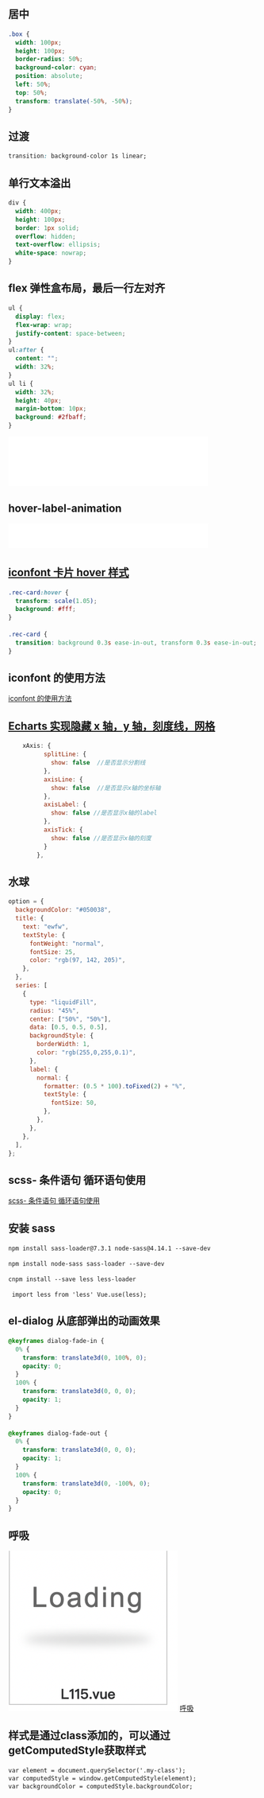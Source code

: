 ## 居中

```css
.box {
  width: 100px;
  height: 100px;
  border-radius: 50%;
  background-color: cyan;
  position: absolute;
  left: 50%;
  top: 50%;
  transform: translate(-50%, -50%);
}
```

## 过渡

```css
transition: background-color 1s linear;
```

## 单行文本溢出

```css
div {
  width: 400px;
  height: 100px;
  border: 1px solid;
  overflow: hidden;
  text-overflow: ellipsis;
  white-space: nowrap;
}
```

## flex 弹性盒布局，最后一行左对齐

```css
ul {
  display: flex;
  flex-wrap: wrap;
  justify-content: space-between;
}
ul:after {
  content: "";
  width: 32%;
}
ul li {
  width: 32%;
  height: 40px;
  margin-bottom: 10px;
  background: #2fbaff;
}
```

<iframe id="iframe" height=100 width=80% frameborder=0 allowfullscreen="true" src="/html/flex.html">  
 </iframe>

## hover-label-animation

<iframe id="iframe" height=50 width=80% frameborder=0 allowfullscreen="true" src="/html/hover-label-animation.html">  
 </iframe>

## [iconfont 卡片 hover 样式](https://www.iconfont.cn/home/index?spm=a313x.7781069.1998910419.2)

```css
.rec-card:hover {
  transform: scale(1.05);
  background: #fff;
}

.rec-card {
  transition: background 0.3s ease-in-out, transform 0.3s ease-in-out;
}
```

## iconfont 的使用方法

[iconfont 的使用方法](https://blog.csdn.net/qq_39176732/article/details/81390423)

## [Echarts 实现隐藏 x 轴，y 轴，刻度线，网格](https://www.cnblogs.com/xiaojun-zxj/p/8327683.html)

```javascript
    xAxis: {
          splitLine: {
            show: false  //是否显示分割线
          },
          axisLine: {
            show: false  //是否显示x轴的坐标轴
          },
          axisLabel: {
            show: false //是否显示x轴的label
          },
          axisTick: {
            show: false //是否显示x轴的刻度
          }
        },

```

## 水球

```javascript
option = {
  backgroundColor: "#050038",
  title: {
    text: "ewfw",
    textStyle: {
      fontWeight: "normal",
      fontSize: 25,
      color: "rgb(97, 142, 205)",
    },
  },
  series: [
    {
      type: "liquidFill",
      radius: "45%",
      center: ["50%", "50%"],
      data: [0.5, 0.5, 0.5],
      backgroundStyle: {
        borderWidth: 1,
        color: "rgb(255,0,255,0.1)",
      },
      label: {
        normal: {
          formatter: (0.5 * 100).toFixed(2) + "%",
          textStyle: {
            fontSize: 50,
          },
        },
      },
    },
  ],
};
```

## scss- 条件语句 循环语句使用

[scss- 条件语句 循环语句使用](https://blog.csdn.net/weixin_40054326/article/details/103054843)

## 安装 sass

`npm install sass-loader@7.3.1 node-sass@4.14.1 --save-dev `

`npm install node-sass sass-loader --save-dev`

`cnpm install --save less less-loader`

` import less from 'less' Vue.use(less);`

## el-dialog 从底部弹出的动画效果

```css
@keyframes dialog-fade-in {
  0% {
    transform: translate3d(0, 100%, 0);
    opacity: 0;
  }
  100% {
    transform: translate3d(0, 0, 0);
    opacity: 1;
  }
}

@keyframes dialog-fade-out {
  0% {
    transform: translate3d(0, 0, 0);
    opacity: 1;
  }
  100% {
    transform: translate3d(0, -100%, 0);
    opacity: 0;
  }
}
```

## 呼吸

![](https://raw.githubusercontent.com/xesxz/image/main/screenshot202208161129581.png?token=AFPLVXUTCTHYASVQ3A77ECTC7MHUQ)
[呼吸](http://k21vin.gitee.io/front-end-data-visualization/#/native/pureCSS/loading)


## 样式是通过class添加的，可以通过getComputedStyle获取样式
```
var element = document.querySelector('.my-class');
var computedStyle = window.getComputedStyle(element);
var backgroundColor = computedStyle.backgroundColor;
```